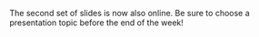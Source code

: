 The second set of slides is now also online. Be sure to choose a
presentation topic before the end of the week!
